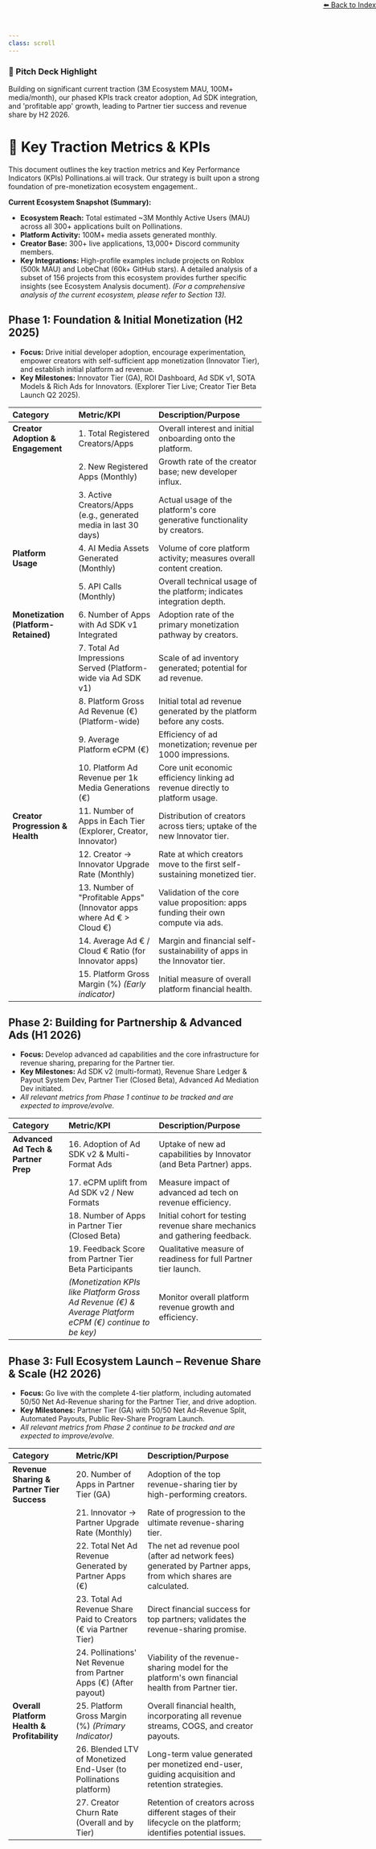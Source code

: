 ```yaml
---
class: scroll
---
```


<div style="text-align: right; position: absolute; top: 0; right: 0;">
<a href="/11">⬅️ Back to Index</a>
</div>

<div class="bg-cyan-100 p-4 rounded-lg border-l-4 border-cyan-500 mb-6">
  <h3 class="text-lg font-bold text-cyan-800">🌟 Pitch Deck Highlight</h3>
  <p class="text-cyan-800">Building on significant current traction (3M Ecosystem MAU, 100M+ media/month), our phased KPIs track creator adoption, Ad SDK integration, and 'profitable app' growth, leading to Partner tier success and revenue share by H2 2026.</p>
</div>

# 🚀 **Key Traction Metrics & KPIs**

This document outlines the key traction metrics and Key Performance Indicators (KPIs) Pollinations.ai will track. Our strategy is built upon a strong foundation of pre-monetization ecosystem engagement..

**Current Ecosystem Snapshot (Summary):**
*   **Ecosystem Reach:** Total estimated ~3M Monthly Active Users (MAU) across all 300+ applications built on Pollinations.
*   **Platform Activity:** 100M+ media assets generated monthly.
*   **Creator Base:** 300+ live applications, 13,000+ Discord community members.
*   **Key Integrations:** High-profile examples include projects on Roblox (500k MAU) and LobeChat (60k+ GitHub stars).
A detailed analysis of a subset of 156 projects from this ecosystem provides further specific insights (see Ecosystem Analysis document).
*(For a comprehensive analysis of the current ecosystem, please refer to Section 13).*

## **Phase 1: Foundation & Initial Monetization (H2 2025)**

*   **Focus:** Drive initial developer adoption, encourage experimentation, empower creators with self-sufficient app monetization (Innovator Tier), and establish initial platform ad revenue.
*   **Key Milestones:** Innovator Tier (GA), ROI Dashboard, Ad SDK v1, SOTA Models & Rich Ads for Innovators. (Explorer Tier Live; Creator Tier Beta Launch Q2 2025).

| Category                            | Metric/KPI                                                                    | Description/Purpose                                                                                  |
| :---------------------------------- | :---------------------------------------------------------------------------- | :--------------------------------------------------------------------------------------------------- |
| **Creator Adoption & Engagement**   | 1. Total Registered Creators/Apps                                               | Overall interest and initial onboarding onto the platform.                                       |
|                                     | 2. New Registered Apps (Monthly)                                              | Growth rate of the creator base; new developer influx.                                             |
|                                     | 3. Active Creators/Apps (e.g., generated media in last 30 days)               | Actual usage of the platform's core generative functionality by creators.                            |
| **Platform Usage**                  | 4. AI Media Assets Generated (Monthly)                                        | Volume of core platform activity; measures overall content creation.                               |
|                                     | 5. API Calls (Monthly)                                                        | Overall technical usage of the platform; indicates integration depth.                              |
| **Monetization (Platform-Retained)**| 6. Number of Apps with Ad SDK v1 Integrated                                   | Adoption rate of the primary monetization pathway by creators.                                     |
|                                     | 7. Total Ad Impressions Served (Platform-wide via Ad SDK v1)                  | Scale of ad inventory generated; potential for ad revenue.                                         |
|                                     | 8. Platform Gross Ad Revenue (€) (Platform-wide)                              | Initial total ad revenue generated by the platform before any costs.                                 |
|                                     | 9. Average Platform eCPM (€)                                                  | Efficiency of ad monetization; revenue per 1000 impressions.                                       |
|                                     | 10. Platform Ad Revenue per 1k Media Generations (€)                          | Core unit economic efficiency linking ad revenue directly to platform usage.                       |
| **Creator Progression & Health**    | 11. Number of Apps in Each Tier (Explorer, Creator, Innovator)                | Distribution of creators across tiers; uptake of the new Innovator tier.                           |
|                                     | 12. Creator → Innovator Upgrade Rate (Monthly)                                | Rate at which creators move to the first self-sustaining monetized tier.                           |
|                                     | 13. Number of "Profitable Apps" (Innovator apps where Ad € > Cloud €)           | Validation of the core value proposition: apps funding their own compute via ads.                    |
|                                     | 14. Average Ad € / Cloud € Ratio (for Innovator apps)                         | Margin and financial self-sustainability of apps in the Innovator tier.                              |
|                                     | 15. Platform Gross Margin (%) *(Early indicator)*                             | Initial measure of overall platform financial health.                                              |

## **Phase 2: Building for Partnership & Advanced Ads (H1 2026)**

*   **Focus:** Develop advanced ad capabilities and the core infrastructure for revenue sharing, preparing for the Partner tier.
*   **Key Milestones:** Ad SDK v2 (multi-format), Revenue Share Ledger & Payout System Dev, Partner Tier (Closed Beta), Advanced Ad Mediation Dev initiated.
*   *All relevant metrics from Phase 1 continue to be tracked and are expected to improve/evolve.*

| Category                                | Metric/KPI                                                                  | Description/Purpose                                                                                           |
| :-------------------------------------- | :-------------------------------------------------------------------------- | :------------------------------------------------------------------------------------------------------------ |
| **Advanced Ad Tech & Partner Prep**     | 16. Adoption of Ad SDK v2 & Multi-Format Ads                                  | Uptake of new ad capabilities by Innovator (and Beta Partner) apps.                                         |
|                                         | 17. eCPM uplift from Ad SDK v2 / New Formats                                  | Measure impact of advanced ad tech on revenue efficiency.                                                     |
|                                         | 18. Number of Apps in Partner Tier (Closed Beta)                              | Initial cohort for testing revenue share mechanics and gathering feedback.                                    |
|                                         | 19. Feedback Score from Partner Tier Beta Participants                        | Qualitative measure of readiness for full Partner tier launch.                                              |
|                                         | *(Monetization KPIs like Platform Gross Ad Revenue (€) & Average Platform eCPM (€) continue to be key)* | Monitor overall platform revenue growth and efficiency.                                                     |

## **Phase 3: Full Ecosystem Launch – Revenue Share & Scale (H2 2026)**

*   **Focus:** Go live with the complete 4-tier platform, including automated 50/50 Net Ad-Revenue sharing for the Partner Tier, and drive adoption.
*   **Key Milestones:** Partner Tier (GA) with 50/50 Net Ad-Revenue Split, Automated Payouts, Public Rev-Share Program Launch.
*   *All relevant metrics from Phase 2 continue to be tracked and are expected to improve/evolve.*

| Category                                | Metric/KPI                                                                      | Description/Purpose                                                                                                  |
| :-------------------------------------- | :------------------------------------------------------------------------------ | :------------------------------------------------------------------------------------------------------------------- |
| **Revenue Sharing & Partner Tier Success** | 20. Number of Apps in Partner Tier (GA)                                           | Adoption of the top revenue-sharing tier by high-performing creators.                                              |
|                                         | 21. Innovator → Partner Upgrade Rate (Monthly)                                  | Rate of progression to the ultimate revenue-sharing tier.                                                          |
|                                         | 22. Total Net Ad Revenue Generated by Partner Apps (€)                            | The net ad revenue pool (after ad network fees) generated by Partner apps, from which shares are calculated.       |
|                                         | 23. Total Ad Revenue Share Paid to Creators (€ via Partner Tier)                  | Direct financial success for top partners; validates the revenue-sharing promise.                                    |
|                                         | 24. Pollinations' Net Revenue from Partner Apps (€) (After payout)              | Viability of the revenue-sharing model for the platform's own financial health from Partner tier.                  |
| **Overall Platform Health & Profitability**| 25. Platform Gross Margin (%) *(Primary Indicator)*                             | Overall financial health, incorporating all revenue streams, COGS, and creator payouts.                              |
|                                         | 26. Blended LTV of Monetized End-User (to Pollinations platform)                | Long-term value generated per monetized end-user, guiding acquisition and retention strategies.                    |
|                                         | 27. Creator Churn Rate (Overall and by Tier)                                    | Retention of creators across different stages of their lifecycle on the platform; identifies potential issues.   |